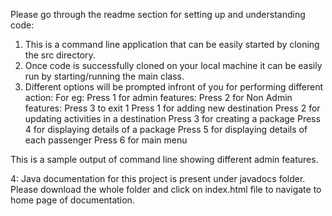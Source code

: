 Please go through the readme section for setting up and understanding code:

1. This is a command line application that can be easily started by cloning the src directory.
2. Once code is successfully cloned on your local machine it can be easily run by starting/running the main class.
3. Different options will be prompted infront of you for performing different action:
   For eg:
Press 1 for admin features: 
Press 2 for Non Admin features: 
Press 3 to exit
1
Press 1 for adding new destination
Press 2 for updating activities in a destination
Press 3 for creating a package
Press 4 for displaying details of a package
Press 5 for displaying details of each passenger
Press 6 for main menu

This is a sample output of command line showing different admin features.

4: Java documentation for this project is present under javadocs folder. Please download the whole folder and click on index.html file to navigate to home page of documentation. 

   
